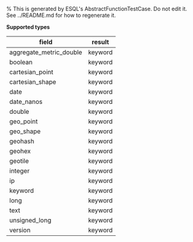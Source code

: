 % This is generated by ESQL's AbstractFunctionTestCase. Do not edit it. See ../README.md for how to regenerate it.

**Supported types**

| field | result |
| --- | --- |
| aggregate_metric_double | keyword |
| boolean | keyword |
| cartesian_point | keyword |
| cartesian_shape | keyword |
| date | keyword |
| date_nanos | keyword |
| double | keyword |
| geo_point | keyword |
| geo_shape | keyword |
| geohash | keyword |
| geohex | keyword |
| geotile | keyword |
| integer | keyword |
| ip | keyword |
| keyword | keyword |
| long | keyword |
| text | keyword |
| unsigned_long | keyword |
| version | keyword |

